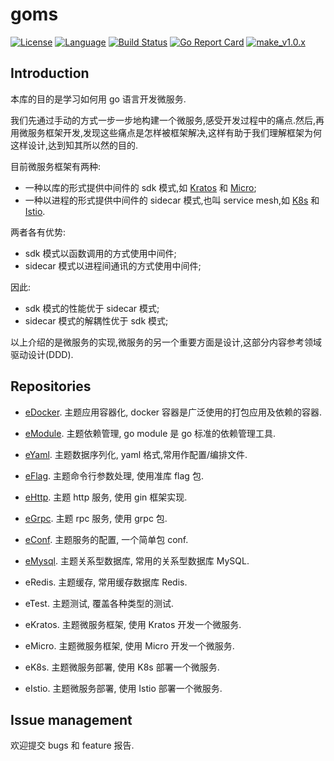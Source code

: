 # goms  

[![License](http://img.shields.io/badge/license-mit-blue.svg?style=flat-square)](https://raw.githubusercontent.com/labstack/echo/release-v1.0.0/LICENSE) [![Language](https://img.shields.io/badge/language-go-blue.svg)](https://golang.org/) [![Build Status](http://img.shields.io/travis/fuwensun/goms.svg?style=flat-square)](https://travis-ci.org/fuwensun/goms) [![Go Report Card](https://goreportcard.com/badge/github.com/fuwensun/goms)](https://goreportcard.com/report/github.com/fuwensun/goms) [![make_v1.0.x](https://github.com/fuwensun/goms/workflows/make_v1.0.x/badge.svg)](https://github.com/fuwensun/goms/actions?query=workflow%3Amake_v1.0.x)

## Introduction

本库的目的是学习如何用 go 语言开发微服务.

我们先通过手动的方式一步一步地构建一个微服务,感受开发过程中的痛点.然后,再用微服务框架开发,发现这些痛点是怎样被框架解决,这样有助于我们理解框架为何这样设计,达到知其所以然的目的.

目前微服务框架有两种:
- 一种以库的形式提供中间件的 sdk 模式,如 [Kratos][15] 和 [Micro][16];
- 一种以进程的形式提供中间件的 sidecar 模式,也叫 service mesh,如 [K8s][17] 和 [Istio][18].

两者各有优势:
- sdk 模式以函数调用的方式使用中间件;
- sidecar 模式以进程间通讯的方式使用中间件;

因此:
- sdk 模式的性能优于 sidecar 模式;
- sidecar 模式的解耦性优于 sdk 模式;

以上介绍的是微服务的实现,微服务的另一个重要方面是设计,这部分内容参考领域驱动设计(DDD).

## Repositories

- [eDocker][22].  主题应用容器化, docker 容器是广泛使用的打包应用及依赖的容器.

- [eModule][21].  主题依赖管理, go module 是 go 标准的依赖管理工具.

- [eYaml][23].  主题数据序列化, yaml 格式,常用作配置/编排文件.

- [eFlag][24].  主题命令行参数处理, 使用准库 flag 包.

- [eHttp][25].  主题 http 服务, 使用 gin 框架实现.

- [eGrpc][26].  主题 rpc 服务, 使用 grpc 包.

- [eConf][27].  主题服务的配置, 一个简单包 conf.

- [eMysql][28].  主题关系型数据库, 常用的关系型数据库 MySQL.

- eRedis.  主题缓存, 常用缓存数据库 Redis. 

- eTest.  主题测试, 覆盖各种类型的测试. 

- eKratos.  主题微服务框架, 使用 Kratos 开发一个微服务.

- eMicro.  主题微服务框架, 使用 Micro 开发一个微服务.

- eK8s.  主题微服务部署, 使用 K8s 部署一个微服务.

- eIstio.  主题微服务部署, 使用 Istio 部署一个微服务.

## Issue management

欢迎提交 bugs 和 feature 报告.



[15]:https://github.com/bilibili/kratos
[16]:https://github.com/micro/micro
[17]:https://github.com/kubernetes/kubernetes
[18]:https://github.com/istio/istio

[21]:https://github.com/fuwensun/goms/tree/release-v1.0.0/eModule
[22]:https://github.com/fuwensun/goms/tree/release-v1.0.0/eDocker
[23]:https://github.com/fuwensun/goms/tree/release-v1.0.0/eYaml
[24]:https://github.com/fuwensun/goms/tree/release-v1.0.0/eFlag
[25]:https://github.com/fuwensun/goms/tree/release-v1.0.0/eHttp
[26]:https://github.com/fuwensun/goms/tree/release-v1.0.0/eGrpc
[27]:https://github.com/fuwensun/goms/tree/release-v1.0.0/eConf
[28]:https://github.com/fuwensun/goms/tree/release-v1.0.0/eMysql
[29]:https://github.com/fuwensun/goms/tree/release-v1.0.0
[30]:https://github.com/fuwensun/goms/tree/release-v1.0.0
[31]:https://github.com/fuwensun/goms/tree/release-v1.0.0
[32]:https://github.com/fuwensun/goms/tree/release-v1.0.0
[33]:https://github.com/fuwensun/goms/tree/release-v1.0.0
[34]:https://github.com/fuwensun/goms/tree/release-v1.0.0

